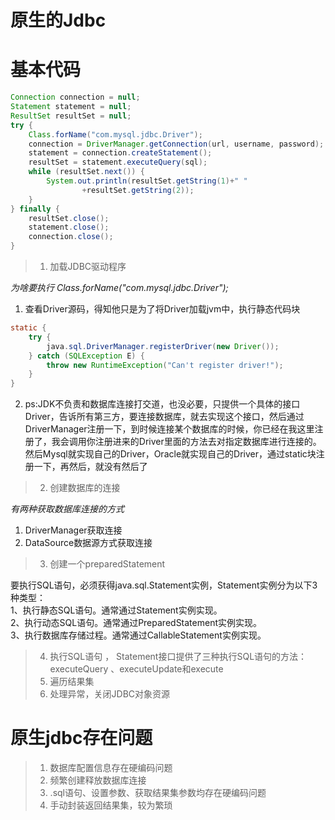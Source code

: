 # 原生的Jdbc

# 基本代码

```java
Connection connection = null;
Statement statement = null;
ResultSet resultSet = null;
try {
    Class.forName("com.mysql.jdbc.Driver");
    connection = DriverManager.getConnection(url, username, password);
    statement = connection.createStatement();
    resultSet = statement.executeQuery(sql);
    while (resultSet.next()) {
        System.out.println(resultSet.getString(1)+" "
                +resultSet.getString(2));
    }
} finally {
    resultSet.close();
    statement.close();
    connection.close();
}
```

> 1. 加载JDBC驱动程序

*为啥要执行 Class.forName("com.mysql.jdbc.Driver");*

1. 查看Driver源码，得知他只是为了将Driver加载jvm中，执行静态代码块

```java
static {
    try {
        java.sql.DriverManager.registerDriver(new Driver());
    } catch (SQLException E) {
        throw new RuntimeException("Can't register driver!");
    }
}
```

2. ps:JDK不负责和数据库连接打交道，也没必要，只提供一个具体的接口Driver，告诉所有第三方，要连接数据库，就去实现这个接口，然后通过DriverManager注册一下，到时候连接某个数据库的时候，你已经在我这里注册了，我会调用你注册进来的Driver里面的方法去对指定数据库进行连接的。然后Mysql就实现自己的Driver，Oracle就实现自己的Driver，通过static块注册一下，再然后，就没有然后了

> 2. 创建数据库的连接 

*有两种获取数据库连接的方式*

1. DriverManager获取连接
2. DataSource数据源方式获取连接

> 3. 创建一个preparedStatement

要执行SQL语句，必须获得java.sql.Statement实例，Statement实例分为以下3 种类型：    
    1、执行静态SQL语句。通常通过Statement实例实现。    
    2、执行动态SQL语句。通常通过PreparedStatement实例实现。    
    3、执行数据库存储过程。通常通过CallableStatement实例实现。  

> 4. 执行SQL语句 ， Statement接口提供了三种执行SQL语句的方法：executeQuery 、executeUpdate和execute
> 5. 遍历结果集
> 6. 处理异常，关闭JDBC对象资源  

# 原生jdbc存在问题

> 1. 数据库配置信息存在硬编码问题
> 2. 频繁创建释放数据库连接
> 3. .sql语句、设置参数、获取结果集参数均存在硬编码问题
> 4. 手动封装返回结果集，较为繁琐